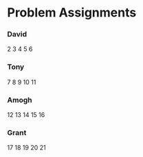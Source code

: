 # Problem Assignments

### David

2
3
4
5
6

### Tony

7
8
9
10
11

### Amogh

12
13
14
15
16

### Grant

17
18
19
20
21
